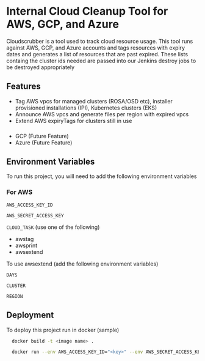 
# Internal Cloud Cleanup Tool for AWS, GCP, and Azure

Cloudscrubber is a tool used to track cloud resource usage. This tool runs against AWS, GCP, and Azure accounts and tags resources with expiry dates and generates a list of resources that are past expired. These lists containg the cluster ids needed are passed into our Jenkins destroy jobs to be destroyed appropriately


## Features

- Tag AWS vpcs for managed clusters (ROSA/OSD etc), installer provisioned installations (IPI), Kubernetes clusters (EKS)
- Announce AWS vpcs and generate files per region with expired vpcs
- Extend AWS expiryTags for clusters still in use

###
- GCP (Future Feature)
- Azure (Future Feature)


## Environment Variables

To run this project, you will need to add the following environment variables

### For AWS

`AWS_ACCESS_KEY_ID`

`AWS_SECRET_ACCESS_KEY`

`CLOUD_TASK` (use one of the following)
- awstag
- awsprint
- awsextend

To use awsextend (add the following environment variables)

`DAYS`

`CLUSTER`

`REGION`


## Deployment

To deploy this project run in docker (sample)

```bash
  docker build -t <image name> .
```

```bash
  docker run --env AWS_ACCESS_KEY_ID="<key>" --env AWS_SECRET_ACCESS_KEY="<secret>" --env CLOUD_TASK="<cloudtask>"
```

